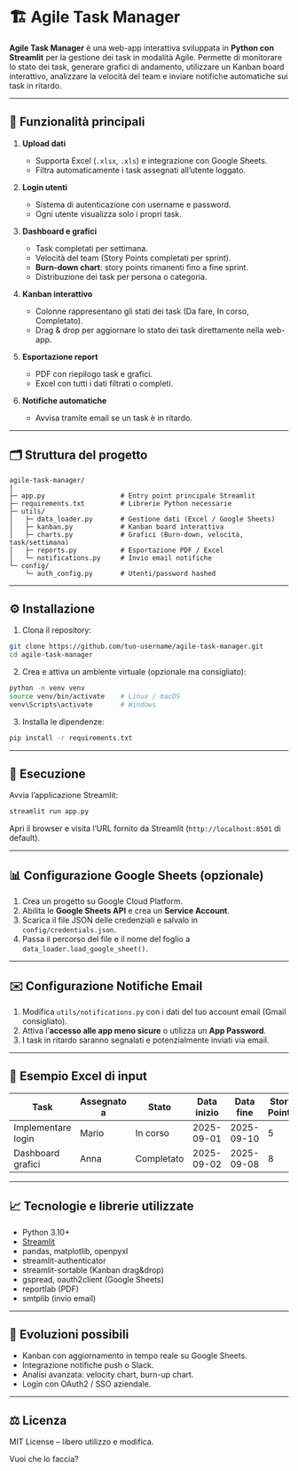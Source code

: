 # 🏗️ Agile Task Manager

**Agile Task Manager** è una web-app interattiva sviluppata in **Python con Streamlit** per la gestione dei task in modalità Agile. Permette di monitorare lo stato dei task, generare grafici di andamento, utilizzare un Kanban board interattivo, analizzare la velocità del team e inviare notifiche automatiche sui task in ritardo.

---

## 🌟 Funzionalità principali

1. **Upload dati**

   * Supporta Excel (`.xlsx`, `.xls`) e integrazione con Google Sheets.
   * Filtra automaticamente i task assegnati all’utente loggato.

2. **Login utenti**

   * Sistema di autenticazione con username e password.
   * Ogni utente visualizza solo i propri task.

3. **Dashboard e grafici**

   * Task completati per settimana.
   * Velocità del team (Story Points completati per sprint).
   * **Burn-down chart**: story points rimanenti fino a fine sprint.
   * Distribuzione dei task per persona o categoria.

4. **Kanban interattivo**

   * Colonne rappresentano gli stati dei task (Da fare, In corso, Completato).
   * Drag & drop per aggiornare lo stato dei task direttamente nella web-app.

5. **Esportazione report**

   * PDF con riepilogo task e grafici.
   * Excel con tutti i dati filtrati o completi.

6. **Notifiche automatiche**

   * Avvisa tramite email se un task è in ritardo.

---

## 🗂️ Struttura del progetto

```
agile-task-manager/
│
├─ app.py                   # Entry point principale Streamlit
├─ requirements.txt         # Librerie Python necessarie
├─ utils/
│   ├─ data_loader.py       # Gestione dati (Excel / Google Sheets)
│   ├─ kanban.py            # Kanban board interattiva
│   ├─ charts.py            # Grafici (Burn-down, velocità, task/settimana)
│   ├─ reports.py           # Esportazione PDF / Excel
│   └─ notifications.py     # Invio email notifiche
└─ config/
    └─ auth_config.py       # Utenti/password hashed
```

---

## ⚙️ Installazione

1. Clona il repository:

```bash
git clone https://github.com/tuo-username/agile-task-manager.git
cd agile-task-manager
```

2. Crea e attiva un ambiente virtuale (opzionale ma consigliato):

```bash
python -m venv venv
source venv/bin/activate    # Linux / macOS
venv\Scripts\activate       # Windows
```

3. Installa le dipendenze:

```bash
pip install -r requirements.txt
```

---

## 🚀 Esecuzione

Avvia l’applicazione Streamlit:

```bash
streamlit run app.py
```

Apri il browser e visita l’URL fornito da Streamlit (`http://localhost:8501` di default).

---

## 📊 Configurazione Google Sheets (opzionale)

1. Crea un progetto su Google Cloud Platform.
2. Abilita le **Google Sheets API** e crea un **Service Account**.
3. Scarica il file JSON delle credenziali e salvalo in `config/credentials.json`.
4. Passa il percorso del file e il nome del foglio a `data_loader.load_google_sheet()`.

---

## ✉️ Configurazione Notifiche Email

1. Modifica `utils/notifications.py` con i dati del tuo account email (Gmail consigliato).
2. Attiva l’**accesso alle app meno sicure** o utilizza un **App Password**.
3. I task in ritardo saranno segnalati e potenzialmente inviati via email.

---

## 📌 Esempio Excel di input

| Task               | Assegnato a | Stato      | Data inizio | Data fine  | Story Points | Categoria |
| ------------------ | ----------- | ---------- | ----------- | ---------- | ------------ | --------- |
| Implementare login | Mario       | In corso   | 2025-09-01  | 2025-09-10 | 5            | Backend   |
| Dashboard grafici  | Anna        | Completato | 2025-09-02  | 2025-09-08 | 8            | Frontend  |

---

## 📈 Tecnologie e librerie utilizzate

* Python 3.10+
* [Streamlit](https://streamlit.io/)
* pandas, matplotlib, openpyxl
* streamlit-authenticator
* streamlit-sortable (Kanban drag\&drop)
* gspread, oauth2client (Google Sheets)
* reportlab (PDF)
* smtplib (invio email)

---

## 🔮 Evoluzioni possibili

* Kanban con aggiornamento in tempo reale su Google Sheets.
* Integrazione notifiche push o Slack.
* Analisi avanzata: velocity chart, burn-up chart.
* Login con OAuth2 / SSO aziendale.

---

## ⚖️ Licenza

MIT License – libero utilizzo e modifica.

Vuoi che lo faccia?
